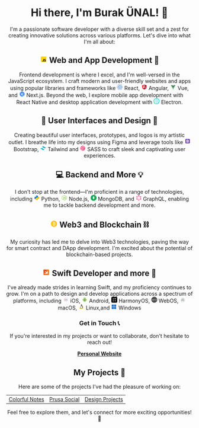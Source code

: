 <!-- Introduction -->
<div align="center">
  <h1>Hi there, I'm Burak ÜNAL! 👋</h1>
  <p>I'm a passionate software developer with a diverse skill set and a zest for creating innovative solutions across various platforms. Let's dive into what I'm all about:</p>
</div>

<!-- Skills and Technologies -->
<div align="center">
  <h2><img src="img/javascript.svg" width="20" height="20"> Web and App Development 🚀</h2>
  <p>Frontend development is where I excel, and I'm well-versed in the JavaScript ecosystem. I craft modern and user-friendly websites and apps using popular libraries and frameworks like
    <img src="img/react.svg" width="16" height="16"> React,
    <img src="img/angular.svg" width="16" height="16"> Angular,
    <img src="img/vue-js.svg" width="16" height="16"> Vue, and
    <img src="img/next-js.svg" width="16" height="16"> Next.js. Beyond the web, I explore mobile app development with
    <img src="img/react-ntaive.svg" width="16" height="16"> React Native and desktop application development with
    <img src="img/electron.svg" width="16" height="16"> Electron.
  </p>
</div>

<div align="center">
  <h2>🎨 User Interfaces and Design 🎨</h2>
  <p>Creating beautiful user interfaces, prototypes, and logos is my artistic outlet. I breathe life into my designs using Figma and leverage tools like
    <img src="img/bootstrap.svg" width="16" height="16"> Bootstrap,
    <img src="img/tailwind.svg" width="16" height="16"> Tailwind and
    <img src="img/sass.svg" width="16" height="16"> SASS to craft sleek and captivating user experiences.
  </p>
</div>

<div align="center">
  <h2>💻 Backend and More 💡</h2>
  <p>I don't stop at the frontend—I'm proficient in a range of technologies, including
    <img src="img/python.svg" width="16" height="16"> Python,
    <img src="img/node-js.svg" width="16" height="16"> Node.js,
    <img src="img/mongodb.svg" width="16" height="16"> MongoDB, and
    <img src="img/graphql.svg" width="16" height="16"> GraphQL, enabling me to tackle backend development and more.
  </p>
</div>

<div align="center">
  <h2><img src="img/bitcoin.svg" width="20" height="20"> Web3 and Blockchain ⛓️</h2>
  <p>My curiosity has led me to delve into Web3 technologies, paving the way for smart contract and DApp development. I'm excited about the potential of blockchain-based projects.</p>
</div>

<div align="center">
  <h2><img src="img/swift.svg" width="20" height="20"> Swift Developer and more 🍏</h2>
  <p>I've already made strides in learning Swift, and my proficiency continues to grow. I'm on a path to design and develop applications across a spectrum of platforms, including
        <img src="img/ios.svg" width="16" height="16"> iOS,
        <img src="img/android.svg" width="16" height="16"> Android,
        <img src="img/harmonyos.svg" width="16" height="16"> HarmonyOS,
        <img src="img/webos.svg" width="16" height="16"> WebOS,
        <img src="img/macos.svg" width="16" height="16"> macOS,
        <img src="img/linux.svg" width="16" height="16"> Linux,and
        <img src="img/windows.svg" width="16" height="16"> Windows
  </p>
</div>

<!-- Contact Section -->
<div align="center">
  <h3>Get in Touch 📞</h3>
  <p>If you're interested in my projects or want to collaborate, don't hesitate to reach out!</p>
  <a href="https://linktr.ee/burakunal28"><strong>Personal Website</strong></a>
</div>

<!-- Projects Section -->
<div align="center">
  <h2>My Projects 🚧</h2>
  <p>Here are some of the projects I've had the pleasure of working on:</p>
  <table>
    <tr>
      <td><a href="https://burakunal28.github.io/colorful-notes">Colorful Notes</a></td>
      <td><a href="https://burakunal28.github.io/prusa-social">Prusa Social</a></td>
      <td><a href="https://www.figma.com/@burakunal">Design Projects</a></td>
    </tr>
  </table>
  <p>Feel free to explore them, and let's connect for more exciting opportunities! 🚀</p>
</div>
